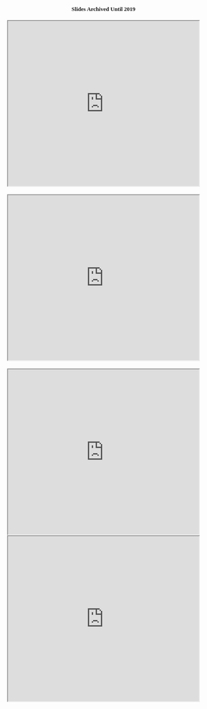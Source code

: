 <div style="text-align: center;"><span style="font-family: Mihan-Iransans; font-size: small;"><strong>
Slides Archived Until 2019
</strong></span></div>
</div>
<div> </div>
<div><br />
<div style="text-align: center;"><iframe src="https://drive.google.com/file/d/1pL0ICyGfh-K8rpcjrROOuoP7dtIMbus4/preview" width="440" height="380"></iframe></div>
</div>
<div style="direction: ltr;"><br />
<div style="text-align: center;"><iframe src="https://drive.google.com/file/d/1R8M7CBph0KwXexvvmacV1d3mTXsDpkvg/preview" width="440" height="380"></iframe></div>
<div style="text-align: center;"><br /><iframe src="https://drive.google.com/file/d/1sjXM1DLNT2Pl2IBSMQEFujK1Q6XoChb3/preview" width="440" height="380"></iframe><br /><iframe src="https://drive.google.com/file/d/1Fo42kVAP8iEnT7MGhAyApOFuHddkLzFK/preview" width="440" height="380"></iframe></div>
</div>